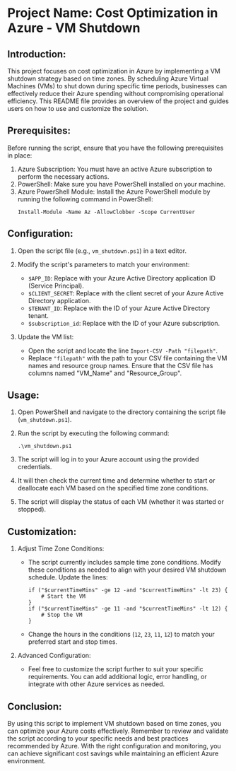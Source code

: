 # Project Name: Cost Optimization in Azure - VM Shutdown

## Introduction:
This project focuses on cost optimization in Azure by implementing a VM shutdown strategy based on time zones. By scheduling Azure Virtual Machines (VMs) to shut down during specific time periods, businesses can effectively reduce their Azure spending without compromising operational efficiency. This README file provides an overview of the project and guides users on how to use and customize the solution.

## Prerequisites:
Before running the script, ensure that you have the following prerequisites in place:

1. Azure Subscription: You must have an active Azure subscription to perform the necessary actions.
2. PowerShell: Make sure you have PowerShell installed on your machine.
3. Azure PowerShell Module: Install the Azure PowerShell module by running the following command in PowerShell:
   ```
   Install-Module -Name Az -AllowClobber -Scope CurrentUser
   ```

## Configuration:
1. Open the script file (e.g., `vm_shutdown.ps1`) in a text editor.

2. Modify the script's parameters to match your environment:

   - `$APP_ID`: Replace with your Azure Active Directory application ID (Service Principal).
   - `$CLIENT_SECRET`: Replace with the client secret of your Azure Active Directory application.
   - `$TENANT_ID`: Replace with the ID of your Azure Active Directory tenant.
   - `$subscription_id`: Replace with the ID of your Azure subscription.

3. Update the VM list:
   - Open the script and locate the line `Import-CSV -Path "filepath"`.
   - Replace `"filepath"` with the path to your CSV file containing the VM names and resource group names. Ensure that the CSV file has columns named "VM_Name" and "Resource_Group".

## Usage:
1. Open PowerShell and navigate to the directory containing the script file (`vm_shutdown.ps1`).

2. Run the script by executing the following command:
   ```
   .\vm_shutdown.ps1
   ```

3. The script will log in to your Azure account using the provided credentials.

4. It will then check the current time and determine whether to start or deallocate each VM based on the specified time zone conditions.

5. The script will display the status of each VM (whether it was started or stopped).

## Customization:
1. Adjust Time Zone Conditions:
   - The script currently includes sample time zone conditions. Modify these conditions as needed to align with your desired VM shutdown schedule. Update the lines:
     ```
     if ("$currentTimeMins" -ge 12 -and "$currentTimeMins" -lt 23) {
         # Start the VM
     }
     if ("$currentTimeMins" -ge 11 -and "$currentTimeMins" -lt 12) {
         # Stop the VM
     }
     ```
   - Change the hours in the conditions (`12`, `23`, `11`, `12`) to match your preferred start and stop times.

2. Advanced Configuration:
   - Feel free to customize the script further to suit your specific requirements. You can add additional logic, error handling, or integrate with other Azure services as needed.

## Conclusion:
By using this script to implement VM shutdown based on time zones, you can optimize your Azure costs effectively. Remember to review and validate the script according to your specific needs and best practices recommended by Azure. With the right configuration and monitoring, you can achieve significant cost savings while maintaining an efficient Azure environment.
